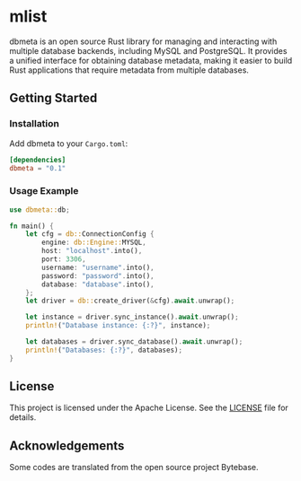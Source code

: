 # mlist

dbmeta is an open source Rust library for managing and interacting with multiple database backends, including MySQL and PostgreSQL. It provides a unified interface for obtaining database metadata, making it easier to build Rust applications that require metadata from multiple databases.

## Getting Started

### Installation

Add dbmeta to your `Cargo.toml`:

```toml
[dependencies]
dbmeta = "0.1"
```

### Usage Example

```rust
use dbmeta::db;

fn main() {
    let cfg = db::ConnectionConfig {
        engine: db::Engine::MYSQL,
        host: "localhost".into(),
        port: 3306,
        username: "username".into(),
        password: "password".into(),
        database: "database".into(),
    };
    let driver = db::create_driver(&cfg).await.unwrap();

    let instance = driver.sync_instance().await.unwrap();
    println!("Database instance: {:?}", instance);

    let databases = driver.sync_database().await.unwrap();
    println!("Databases: {:?}", databases);
}
```

## License

This project is licensed under the Apache License. See the [LICENSE](LICENSE) file for details.

## Acknowledgements

Some codes are translated from the open source project Bytebase.
